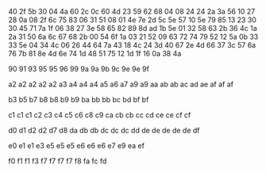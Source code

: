 40
2f  5b
30
04  4a  60
2c
0c	60
4d
23  59	62  68
04
08  24
24
2a  3a	56
10
27  28
0a
08  2f  6c  75	83
06
31	51
08
01  4e  7e
2d
5c  5e
57
10	5e  79	85
13
23  30
30
45	71  7a
1f
06  38
27
3e	58  65  82  89  8d
ad
1b	5e
01
32	58	63
2b
36  4c
1a
2a	31  50  6a
6c
67  68
2b
00  54  6f
1a
03  21
52
09  63  72	74	79
52
12	5a
0b
33  33  5e
04
34	4c
06
26  44  64  7a
43
18  4c
24
3d  40	67
2e
4d  66
37
3c  57  6a  76	7b  81  8e
4d
6e	74
1d
48	51  75
12
1d  1f
16
0a	38  4a

90
91
93
95	95
96
99
9a  9a
9b
9c
9e  9e
9f

a2  a2  a2	a2  a2
a3
a4	a4	a4
a5
a6
a7
a9	a9
aa
ab  ab
ac
ad
ae
af	af	af

b3
b5
b7
b8	b8
b9	b9
ba
bb	bb
bc
bd
bf  bf

c1	c1  c1
c2
c3
c4
c5
c6
c8
c9
ca
cb	cb
cc
cd
ce	ce
cf	cf

d0
d1
d2  d2
d7
d8
da
db	db
dc	dc	dc
dd
de	de	de	de	de
df

e0
e1	e1
e3
e5	e5	e5
e6	e6  e6
e7
e9
ea
ef

f0
f1	f1
f3
f7	f7  f7	f7
f8
fa
fc
fd
